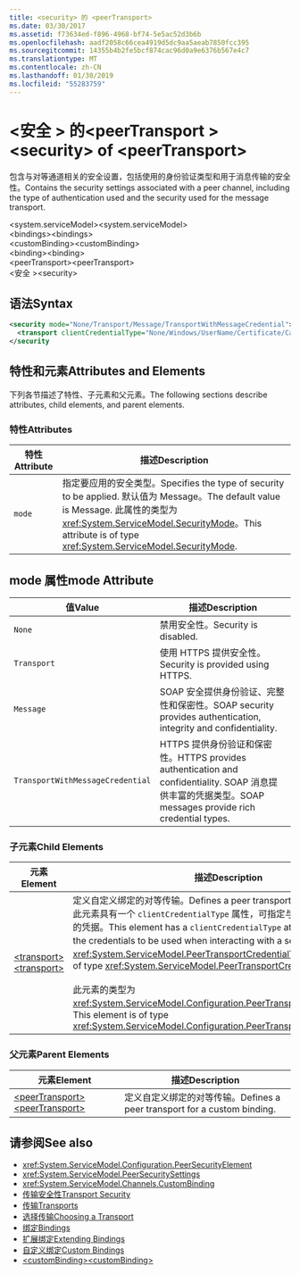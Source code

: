 ```yaml
---
title: <security> 的 <peerTransport>
ms.date: 03/30/2017
ms.assetid: f73634ed-f896-4968-bf74-5e5ac52d3b6b
ms.openlocfilehash: aadf2058c66cea4919d5dc9aa5aeab7850fcc395
ms.sourcegitcommit: 14355b4b2fe5bcf874cac96d0a9e6376b567e4c7
ms.translationtype: MT
ms.contentlocale: zh-CN
ms.lasthandoff: 01/30/2019
ms.locfileid: "55283759"
---
```

# <a name="security-of-peertransport"></a><span data-ttu-id="e6148-102">\<安全 > 的\<peerTransport ></span><span class="sxs-lookup"><span data-stu-id="e6148-102">\<security> of \<peerTransport></span></span>
<span data-ttu-id="e6148-103">包含与对等通道相关的安全设置，包括使用的身份验证类型和用于消息传输的安全性。</span><span class="sxs-lookup"><span data-stu-id="e6148-103">Contains the security settings associated with a peer channel, including the type of authentication used and the security used for the message transport.</span></span>  
  
 <span data-ttu-id="e6148-104">\<system.serviceModel></span><span class="sxs-lookup"><span data-stu-id="e6148-104">\<system.serviceModel></span></span>  
<span data-ttu-id="e6148-105">\<bindings></span><span class="sxs-lookup"><span data-stu-id="e6148-105">\<bindings></span></span>  
<span data-ttu-id="e6148-106">\<customBinding></span><span class="sxs-lookup"><span data-stu-id="e6148-106">\<customBinding></span></span>  
<span data-ttu-id="e6148-107">\<binding></span><span class="sxs-lookup"><span data-stu-id="e6148-107">\<binding></span></span>  
<span data-ttu-id="e6148-108">\<peerTransport></span><span class="sxs-lookup"><span data-stu-id="e6148-108">\<peerTransport></span></span>  
<span data-ttu-id="e6148-109">\<安全 ></span><span class="sxs-lookup"><span data-stu-id="e6148-109">\<security></span></span>  
  
## <a name="syntax"></a><span data-ttu-id="e6148-110">语法</span><span class="sxs-lookup"><span data-stu-id="e6148-110">Syntax</span></span>  
  
```xml  
<security mode="None/Transport/Message/TransportWithMessageCredential">
  <transport clientCredentialType="None/Windows/UserName/Certificate/CardSpace" />
</security
```  
  
## <a name="attributes-and-elements"></a><span data-ttu-id="e6148-111">特性和元素</span><span class="sxs-lookup"><span data-stu-id="e6148-111">Attributes and Elements</span></span>  
 <span data-ttu-id="e6148-112">下列各节描述了特性、子元素和父元素。</span><span class="sxs-lookup"><span data-stu-id="e6148-112">The following sections describe attributes, child elements, and parent elements.</span></span>  
  
### <a name="attributes"></a><span data-ttu-id="e6148-113">特性</span><span class="sxs-lookup"><span data-stu-id="e6148-113">Attributes</span></span>  
  
|<span data-ttu-id="e6148-114">特性</span><span class="sxs-lookup"><span data-stu-id="e6148-114">Attribute</span></span>|<span data-ttu-id="e6148-115">描述</span><span class="sxs-lookup"><span data-stu-id="e6148-115">Description</span></span>|  
|---------------|-----------------|  
|`mode`|<span data-ttu-id="e6148-116">指定要应用的安全类型。</span><span class="sxs-lookup"><span data-stu-id="e6148-116">Specifies the type of security to be applied.</span></span> <span data-ttu-id="e6148-117">默认值为 Message。</span><span class="sxs-lookup"><span data-stu-id="e6148-117">The default value is Message.</span></span> <span data-ttu-id="e6148-118">此属性的类型为 <xref:System.ServiceModel.SecurityMode>。</span><span class="sxs-lookup"><span data-stu-id="e6148-118">This attribute is of type <xref:System.ServiceModel.SecurityMode>.</span></span>|  
  
## <a name="mode-attribute"></a><span data-ttu-id="e6148-119">mode 属性</span><span class="sxs-lookup"><span data-stu-id="e6148-119">mode Attribute</span></span>  
  
|<span data-ttu-id="e6148-120">值</span><span class="sxs-lookup"><span data-stu-id="e6148-120">Value</span></span>|<span data-ttu-id="e6148-121">描述</span><span class="sxs-lookup"><span data-stu-id="e6148-121">Description</span></span>|  
|-----------|-----------------|  
|`None`|<span data-ttu-id="e6148-122">禁用安全性。</span><span class="sxs-lookup"><span data-stu-id="e6148-122">Security is disabled.</span></span>|  
|`Transport`|<span data-ttu-id="e6148-123">使用 HTTPS 提供安全性。</span><span class="sxs-lookup"><span data-stu-id="e6148-123">Security is provided using HTTPS.</span></span>|  
|`Message`|<span data-ttu-id="e6148-124">SOAP 安全提供身份验证、完整性和保密性。</span><span class="sxs-lookup"><span data-stu-id="e6148-124">SOAP security provides authentication, integrity and confidentiality.</span></span>|  
|`TransportWithMessageCredential`|<span data-ttu-id="e6148-125">HTTPS 提供身份验证和保密性。</span><span class="sxs-lookup"><span data-stu-id="e6148-125">HTTPS provides authentication and confidentiality.</span></span> <span data-ttu-id="e6148-126">SOAP 消息提供丰富的凭据类型。</span><span class="sxs-lookup"><span data-stu-id="e6148-126">SOAP messages provide rich credential types.</span></span>|  
  
### <a name="child-elements"></a><span data-ttu-id="e6148-127">子元素</span><span class="sxs-lookup"><span data-stu-id="e6148-127">Child Elements</span></span>  
  
|<span data-ttu-id="e6148-128">元素</span><span class="sxs-lookup"><span data-stu-id="e6148-128">Element</span></span>|<span data-ttu-id="e6148-129">描述</span><span class="sxs-lookup"><span data-stu-id="e6148-129">Description</span></span>|  
|-------------|-----------------|  
|[<span data-ttu-id="e6148-130">\<transport></span><span class="sxs-lookup"><span data-stu-id="e6148-130">\<transport></span></span>](../../../../../docs/framework/configure-apps/file-schema/wcf/transport-of-peertransport.md)|<span data-ttu-id="e6148-131">定义自定义绑定的对等传输。</span><span class="sxs-lookup"><span data-stu-id="e6148-131">Defines a peer transport for a custom binding.</span></span> <span data-ttu-id="e6148-132">此元素具有一个 `clientCredentialType` 属性，可指定与服务进行交互时要使用的凭据。</span><span class="sxs-lookup"><span data-stu-id="e6148-132">This element has a `clientCredentialType` attribute that specifies the credentials to be used when interacting with a service.</span></span> <span data-ttu-id="e6148-133">此属性的类型为 <xref:System.ServiceModel.PeerTransportCredentialType>。</span><span class="sxs-lookup"><span data-stu-id="e6148-133">This attribute is of type <xref:System.ServiceModel.PeerTransportCredentialType>.</span></span><br /><br /> <span data-ttu-id="e6148-134">此元素的类型为 <xref:System.ServiceModel.Configuration.PeerTransportSecurityElement>。</span><span class="sxs-lookup"><span data-stu-id="e6148-134">This element is of type <xref:System.ServiceModel.Configuration.PeerTransportSecurityElement>.</span></span>|  
  
### <a name="parent-elements"></a><span data-ttu-id="e6148-135">父元素</span><span class="sxs-lookup"><span data-stu-id="e6148-135">Parent Elements</span></span>  
  
|<span data-ttu-id="e6148-136">元素</span><span class="sxs-lookup"><span data-stu-id="e6148-136">Element</span></span>|<span data-ttu-id="e6148-137">描述</span><span class="sxs-lookup"><span data-stu-id="e6148-137">Description</span></span>|  
|-------------|-----------------|  
|[<span data-ttu-id="e6148-138">\<peerTransport></span><span class="sxs-lookup"><span data-stu-id="e6148-138">\<peerTransport></span></span>](../../../../../docs/framework/configure-apps/file-schema/wcf/peertransport.md)|<span data-ttu-id="e6148-139">定义自定义绑定的对等传输。</span><span class="sxs-lookup"><span data-stu-id="e6148-139">Defines a peer transport for a custom binding.</span></span>|  
  
## <a name="see-also"></a><span data-ttu-id="e6148-140">请参阅</span><span class="sxs-lookup"><span data-stu-id="e6148-140">See also</span></span>
- <xref:System.ServiceModel.Configuration.PeerSecurityElement>
- <xref:System.ServiceModel.PeerSecuritySettings>
- <xref:System.ServiceModel.Channels.CustomBinding>
- [<span data-ttu-id="e6148-141">传输安全性</span><span class="sxs-lookup"><span data-stu-id="e6148-141">Transport Security</span></span>](../../../../../docs/framework/wcf/feature-details/transport-security.md)
- [<span data-ttu-id="e6148-142">传输</span><span class="sxs-lookup"><span data-stu-id="e6148-142">Transports</span></span>](../../../../../docs/framework/wcf/feature-details/transports.md)
- [<span data-ttu-id="e6148-143">选择传输</span><span class="sxs-lookup"><span data-stu-id="e6148-143">Choosing a Transport</span></span>](../../../../../docs/framework/wcf/feature-details/choosing-a-transport.md)
- [<span data-ttu-id="e6148-144">绑定</span><span class="sxs-lookup"><span data-stu-id="e6148-144">Bindings</span></span>](../../../../../docs/framework/wcf/bindings.md)
- [<span data-ttu-id="e6148-145">扩展绑定</span><span class="sxs-lookup"><span data-stu-id="e6148-145">Extending Bindings</span></span>](../../../../../docs/framework/wcf/extending/extending-bindings.md)
- [<span data-ttu-id="e6148-146">自定义绑定</span><span class="sxs-lookup"><span data-stu-id="e6148-146">Custom Bindings</span></span>](../../../../../docs/framework/wcf/extending/custom-bindings.md)
- [<span data-ttu-id="e6148-147">\<customBinding></span><span class="sxs-lookup"><span data-stu-id="e6148-147">\<customBinding></span></span>](../../../../../docs/framework/configure-apps/file-schema/wcf/custombinding.md)
